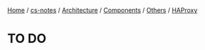 [Home](https://mengxianbin.github.io) /
[cs-notes](https://mengxianbin.github.io/cs-notes/site) /
[Architecture](https://mengxianbin.github.io/cs-notes/site/Architecture) /
[Components](https://mengxianbin.github.io/cs-notes/site/Architecture/Components) /
[Others](https://mengxianbin.github.io/cs-notes/site/Architecture/Components/Others) /
[HAProxy](https://mengxianbin.github.io/cs-notes/site/Architecture/Components/Others/HAProxy)

# TO DO

